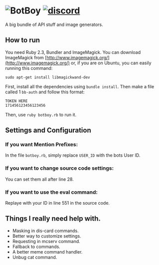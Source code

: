 ![BotBoy](https://raw.github.com/SnazzyPine25/BotBoy/master/bb-logo.png)
[![discord](https://img.shields.io/badge/discord-join-7289DA.svg)](https://discord.gg/bc4CHJw)
============
A big bundle of API stuff and image generators.

## How to run
You need Ruby 2.3, Bundler and ImageMagick.
You can download ImageMagick from [http://www.imagemagick.org/](http://www.imagemagick.org/) or, if you are on Ubuntu, you can easily running this command:
```
sudo apt-get install libmagickwand-dev
```
First, install all the dependencies using `bundle install`. Then make a file called 1 `bb-auth` and follow this format:
```
TOKEN HERE
171456123456123456
```
Then, use `ruby botboy.rb` to run it.

## Settings and Configuration
### If you want Mention Prefixes:
In the file `botboy.rb`, simply replace `USER_ID` with the bots User ID.

### If you want to change source code settings:
You can set them all after line 28.

### If you want to use the eval command:
Replaye with your ID in line 551 in the source code.

## Things I really need help with.
  * Masking in dis-card commands.
  * Better way to customize settings.
  * Requesting in mcserv command.
  * Fallback to commands.
  * A better meme command handler.
  * Unbug cat command.

